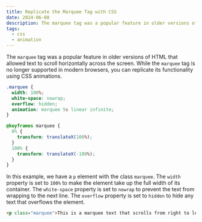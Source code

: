 ```yaml
---
title: Replicate the Marquee Tag with CSS
date: 2024-06-08
description: The marquee tag was a popular feature in older versions of HTML that allowed text to scroll horizontally across the screen. While the marquee tag is no longer supported in modern browsers, you can replicate its functionality using CSS animations. Learn how to create a marquee effect with CSS in this tip.
tags:
  - css
  - animation
---
```


The `marquee` tag was a popular feature in older versions of HTML that allowed text to scroll horizontally across the screen. While the `marquee` tag is no longer supported in modern browsers, you can replicate its functionality using CSS animations.

```css
.marquee {
  width: 100%;
  white-space: nowrap;
  overflow: hidden;
  animation: marquee 5s linear infinite;
}

@keyframes marquee {
  0% {
    transform: translateX(100%);
  }
  100% {
    transform: translateX(-100%);
  }
}
```

In this example, we have a `p` element with the class `marquee`. The `width` property is set to `100%` to make the element take up the full width of its container. The `white-space` property is set to `nowrap` to prevent the text from wrapping to the next line. The `overflow` property is set to `hidden` to hide any text that overflows the element.

```html
<p class="marquee">This is a marquee text that scrolls from right to left.</p>
```
